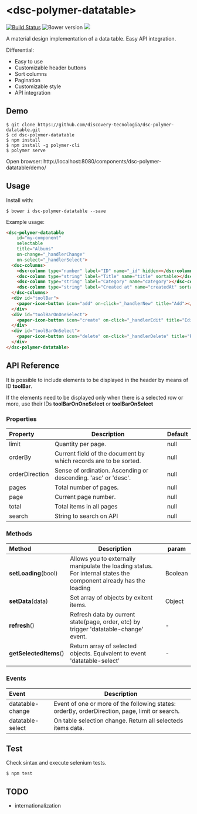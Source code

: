 # &#60;dsc-polymer-datatable&#62;

[![Build Status](https://travis-ci.org/discovery-tecnologia/dsc-polymer-datatable.svg?branch=master)](http://travis-ci.org/#!/discovery-tecnologia/dsc-polymer-datatable)
![Bower version](https://img.shields.io/bower/v/dsc-polymer-datatable.svg)
![](https://img.shields.io/pypi/l/Django.svg)

A material design implementation of a data table. Easy API integration.

Differential:

 * Easy to use
 * Customizable header buttons
 * Sort columns
 * Pagination
 * Customizable style
 * API integration

## Demo

```
$ git clone https://github.com/discovery-tecnologia/dsc-polymer-datatable.git
$ cd dsc-polymer-datatable
$ npm install
$ npm install -g polymer-cli
$ polymer serve
```
Open browser: http://localhost:8080/components/dsc-polymer-datatable/demo/

## Usage

Install with:

```
$ bower i dsc-polymer-datatable --save
```

Example usage:

```html
<dsc-polymer-datatable
    id="my-component"
    selectable
    title="Albums"
    on-change="_handlerChange"
    on-select="_handlerSelect">
  <dsc-columns>
    <dsc-column type="number" label="ID" name="_id" hidden></dsc-column>
    <dsc-column type="string" label="Title" name="title" sortable></dsc-column>
    <dsc-column type="string" label="Category" name="category"></dsc-column>
    <dsc-column type="string" label="Created at" name="createdAt" sortable></dsc-column>
  </dsc-columns>
  <div id="toolBar">
    <paper-icon-button icon="add" on-click="_handlerNew" title="Add"></paper-icon-button>
  </div>
  <div id="toolBarOnOneSelect">
    <paper-icon-button icon="create" on-click="_handlerEdit" title="Edit"></paper-icon-button>
  </div>
  <div id="toolBarOnSelect">
    <paper-icon-button icon="delete" on-click="_handlerDelete" title="Remove"></paper-icon-button>
  </div>
</dsc-polymer-datatable>
```

## API Reference

It is possible to include elements to be displayed in the header by means of ID **toolBar**.

If the elements need to be displayed only when there is a selected row or more, use their IDs **toolBarOnOneSelect** or **toolBarOnSelect**


### Properties

| Property       | Description                                                      | Default |
|:---------------|------------------------------------------------------------------|---------|
| limit          | Quantity per page.                                               | null    |
| orderBy        | Current field of the document by which records are to be sorted. | null    |
| orderDirection | Sense of ordination. Ascending or descending. 'asc' or 'desc'.   | null    |
| pages          | Total number of pages.                                           | null    |
| page           | Current page number.                                             | null    |
| total          | Total items in all pages                                         | null    |
| search         | String to search on API                                          | null    |

### Methods

| Method                 | Description                                      | param |
|:-----------------------|--------------------------------------------------|-------|
| **setLoading**(bool)   | Allows you to externally manipulate the loading status. For internal states the component already has the loading | Boolean |
| **setData**(data)      | Set array of objects by exitent items.           | Object |
| **refresh**()          | Refresh data by current state(page, order, etc) by trigger 'datatable-change' event. | - |
| **getSelectedItems**() | Return array of selected objects. Equivalent to event 'datatable-select'             | - |

### Events

| Event            | Description                                      |
|:-----------------|--------------------------------------------------|
| datatable-change | Event of one or more of the following states: orderBy, orderDirection, page, limit or search. |
| datatable-select | On table selection change. Return all selecteds items data.                                   |

## Test

Check sintax and execute selenium tests.

```
$ npm test
```

## TODO

 * internationalization
